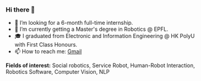 ### Hi there 👋


- 🤔 I’m looking for a 6-month full-time internship.
- 🔭 I’m currently getting a Master's degree in Robotics @ EPFL.
- 🎓 I graduated from Electronic and Information Engineering @ HK PolyU with First Class Honours.
- 📫 How to reach me: [Gmail](1037720176jessica@gmail.com)

**Fields of interest:** Social robotics, Service Robot, Human-Robot Interaction, Robotics Software, Computer Vision, NLP
